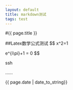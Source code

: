 ```yaml
---
layout: default
title: markdown测试
tags: test
---
```


#{{ page.title }}


##Latex数学公式测试
$$
x^2=1

e^{i\pi}+1 = 0
$$

ssh

……

{{ page.date | date_to_string}}

